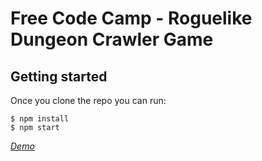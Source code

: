 # Free Code Camp - Roguelike Dungeon Crawler Game

## Getting started

Once you clone the repo you can run:

```
$ npm install
$ npm start
```

*[Demo](https://cukyawzintun.github.io/roguelike-dungeon-crawler/)*
